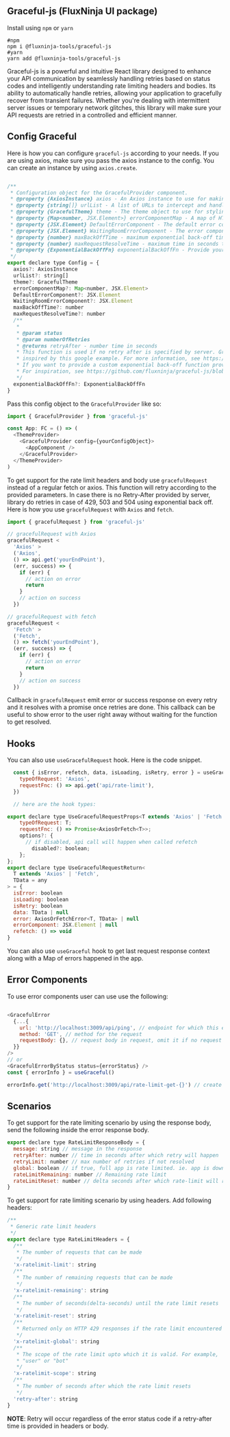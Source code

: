 ## Graceful-js (FluxNinja UI package)

Install using `npm` or `yarn`

```shell
#npm
npm i @fluxninja-tools/graceful-js
#yarn
yarn add @fluxninja-tools/graceful-js
```

Graceful-js is a powerful and intuitive React library designed to enhance your API communication by seamlessly handling retries based on status codes and intelligently understanding rate limiting headers and bodies. Its ability to automatically handle retries, allowing your application to gracefully recover from transient failures. Whether you're dealing with intermittent server issues or temporary network glitches, this library will make sure your API requests are retried in a controlled and efficient manner.

## Config Graceful

Here is how you can configure `graceful-js` according to your needs. If you are using axios, make sure you pass the axios instance to the config. You can create an instance by using `axios.create`.

```javascript

/**
 * Configuration object for the GracefulProvider component.
 * @property {AxiosInstance} axios - An Axios instance to use for making HTTP requests.
 * @property {string[]} urlList - A list of URLs to intercept and handle gracefully.
 * @property {GracefulTheme} theme - The theme object to use for styling the error components.
 * @property {Map<number, JSX.Element>} errorComponentMap - A map of HTTP status codes to custom error components to render for each code.
 * @property {JSX.Element} DefaultErrorComponent - The default error component to render if no custom component is provided for a given status code.
 * @property {JSX.Element} WaitingRoomErrorComponent - The error component to render for the waiting room.
 * @property {number} maxBackOffTime - maximum exponential back-off time in seconds. Default is 20 seconds.
 * @property {number} maxRequestResolveTime - maximum time in seconds to wait for a request to resolve. Default is 10 seconds.
 * @property {ExponentialBackOffFn} exponentialBackOffFn - Provide your own exponential back-off logic.
 */
export declare type Config = {
  axios?: AxiosInstance
  urlList?: string[]
  theme?: GracefulTheme
  errorComponentMap?: Map<number, JSX.Element>
  DefaultErrorComponent?: JSX.Element
  WaitingRoomErrorComponent?: JSX.Element
  maxBackOffTime?: number
  maxRequestResolveTime?: number
  /**
   *
   * @param status
   * @param numberOfRetries
   * @returns retryAfter - number time in seconds
   * This function is used if no retry after is specified by server. Graceful-js exponential back-off function is
   * inspired by this google example. For more information, see https://cloud.google.com/iot/docs/how-tos/exponential-backoff.
   * If you want to provide a custom exponential back-off function provide this function in config.
   * For inspiration, see https://github.com/fluxninja/graceful-js/blob/main/src/scenarios/decider.ts
   */
  exponentialBackOffFn?: ExponentialBackOffFn
}
```

Pass this config object to the `GracefulProvider` like so:

```javascript
import { GracefulProvider } from 'graceful-js'

const App: FC = () => (
  <ThemeProvider>
    <GracefulProvider config={yourConfigObject}>
      <AppComponent />
    </GracefulProvider>
  </ThemeProvider>
)
```

To get support for the rate limit headers and body use `gracefulRequest` instead of a regular fetch or axios. This function will retry according to the provided parameters. In case there is no Retry-After provided by server, library do retries in case of 429, 503 and 504 using exponential back off. Here is how you use `gracefulRequest` with `Axios` and `fetch`.

```javascript
import { gracefulRequest } from 'graceful-js'

// gracefulRequest with Axios
gracefulRequest <
  'Axios' >
  ('Axios',
  () => api.get('yourEndPoint'),
  (err, success) => {
    if (err) {
      // action on error
      return
    }
    // action on success
  })

// gracefulRequest with fetch
gracefulRequest <
  'Fetch' >
  ('Fetch',
  () => fetch('yourEndPoint'),
  (err, success) => {
    if (err) {
      // action on error
      return
    }
    // action on success
  })
```

Callback in `gracefulRequest` emit error or success response on every retry and it resolves with a promise once retries are done. This callback can be useful to show error to the user right away without waiting for the function to get resolved.

## Hooks

You can also use `useGracefulRequest` hook. Here is the code snippet.

```javascript
  const { isError, refetch, data, isLoading, isRetry, error } = useGracefulRequest<'Axios'>({
    typeOfRequest: 'Axios',
    requestFnc: () => api.get('api/rate-limit'),
  })

  // here are the hook types:

export declare type UseGracefulRequestProps<T extends 'Axios' | 'Fetch'> = {
    typeOfRequest: T;
    requestFnc: () => Promise<AxiosOrFetch<T>>;
    options?: {
      // if disabled, api call will happen when called refetch
        disabled?: boolean;
    };
};
export declare type UseGracefulRequestReturn<
  T extends 'Axios' | 'Fetch',
  TData = any
> = {
  isError: boolean
  isLoading: boolean
  isRetry: boolean
  data: TData | null
  error: AxiosOrFetchError<T, TData> | null
  errorComponent: JSX.Element | null
  refetch: () => void
}
```

You can also use `useGraceful` hook to get last request response context along with a Map of errors happened in the app.

## Error Components

To use error components user can use use the following:

```javascript

<GracefulError
  {...{
    url: 'http://localhost:3009/api/ping', // endpoint for which this error component is rendering
    method: 'GET', // method for the request
    requestBody: {}, // request body in request, omit it if no request body
  }}
/>
// or
<GracefulErrorByStatus status={errorStatus} />
const { errorInfo } = useGraceful()

errorInfo.get('http://localhost:3009/api/rate-limit-get-{}') // create key with url + lowercase method + requestBody (if no request body add {})
```

## Scenarios

To get support for the rate limiting scenario by using the response body, send the following inside the error response body.

```javascript
export declare type RateLimitResponseBody = {
  message: string // message in the response
  retryAfter: number // time in seconds after which retry will happen
  retryLimit: number // max number of retries if not resolved
  global: boolean // if true, full app is rate limited. ie. app is down
  rateLimitRemaining: number // Remaining rate limit
  rateLimitReset: number // delta seconds after which rate-limit will reset
}
```

To get support for rate limiting scenario by using headers. Add following headers:

```javascript
/**
 * Generic rate limit headers
 */
export declare type RateLimitHeaders = {
  /**
   * The number of requests that can be made
   */
  'x-ratelimit-limit': string
  /**
   * The number of remaining requests that can be made
   */
  'x-ratelimit-remaining': string
  /**
   * The number of seconds(delta-seconds) until the rate limit resets
   */
  'x-ratelimit-reset': string
  /**
   * Returned only on HTTP 429 responses if the rate limit encountered is the global rate limit (not per-route)
   */
  'x-ratelimit-global': string
  /**
   * The scope of the rate limit upto which it is valid. For example,
   * "user" or "bot"
   */
  'x-ratelimit-scope': string
  /**
   * The number of seconds after which the rate limit resets
   */
  'retry-after': string
}
```

**NOTE**: Retry will occur regardless of the error status code if a retry-after time is provided in headers or body.
